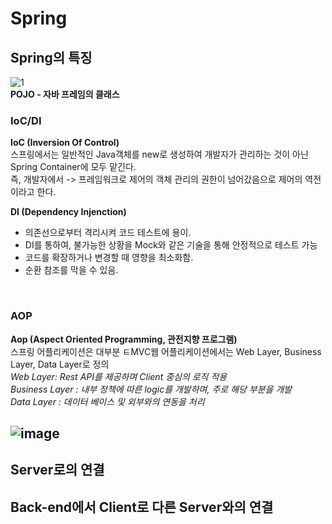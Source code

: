 # Spring

## Spring의 특징
![1](https://user-images.githubusercontent.com/72143238/170435992-70a0384d-c1a1-4560-8894-62ed7fb3815b.JPG)
<br>
**POJO - 자바 프레임의 클래스**

### IoC/DI
**IoC (Inversion Of Control)** <br>
스프링에서는 일반적인 Java객체를 new로 생성하여 개발자가 관리하는 것이 아닌 Spring Container에 모두 맡긴다.<br>
즉, 개발자에서 -> 프레임워크로 제어의 객체 관리의 권한이 넘어갔음으로 제어의 역전이라고 한다.<br>

**DI (Dependency Injenction)**
- 의존선으로부터 격리시켜 코드 테스트에 용이.
- DI를 통하여, 불가능한 상황을 Mock와 같은 기술을 통해 안정적으로 테스트 가능
- 코드를 확장하거나 변경할 때 영향을 최소화함.
- 순환 참조를 막을 수 있음.
<br>

### AOP <br>
**Aop (Aspect Oriented Programming, 관전지향 프로그램)**<br>
스프링 어플리케이션은 대부분 ㅌMVC웹 어플리케이션에서는 Web Layer, Business Layer, Data Layer로 정의 <br>
*Web Layer: Rest API를 제공하며 Client 중심의 로직 적용* <br>
*Business Layer : 내부 정책에 따른 logic를 개발하며, 주로 해당 부분을 개발* <br>
*Data Layer : 데이터 베이스 및 외부와의 연동을 처리* <br>

![image](https://user-images.githubusercontent.com/72143238/170861464-95df511b-60a0-47a2-a06f-efd2733ca469.png)
---------------------------------------------------------------------------------------------------------
## Server로의 연결

**Back-end에서 Client로 다른 Server와의 연결**
---------------------------------------------------------------------------------------------------------
